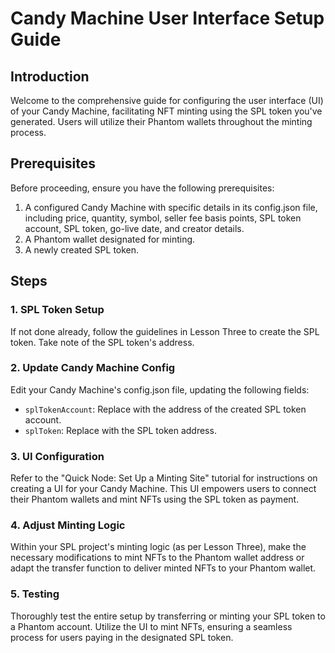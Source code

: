 # Candy Machine User Interface Setup Guide

## Introduction
Welcome to the comprehensive guide for configuring the user interface (UI) of your Candy Machine, facilitating NFT minting using the SPL token you've generated. Users will utilize their Phantom wallets throughout the minting process.

## Prerequisites
Before proceeding, ensure you have the following prerequisites:

1. A configured Candy Machine with specific details in its config.json file, including price, quantity, symbol, seller fee basis points, SPL token account, SPL token, go-live date, and creator details.
2. A Phantom wallet designated for minting.
3. A newly created SPL token.

## Steps

### 1. SPL Token Setup
If not done already, follow the guidelines in Lesson Three to create the SPL token. Take note of the SPL token's address.

### 2. Update Candy Machine Config
Edit your Candy Machine's config.json file, updating the following fields:

- `splTokenAccount`: Replace with the address of the created SPL token account.
- `splToken`: Replace with the SPL token address.

### 3. UI Configuration
Refer to the "Quick Node: Set Up a Minting Site" tutorial for instructions on creating a UI for your Candy Machine. This UI empowers users to connect their Phantom wallets and mint NFTs using the SPL token as payment.

### 4. Adjust Minting Logic
Within your SPL project's minting logic (as per Lesson Three), make the necessary modifications to mint NFTs to the Phantom wallet address or adapt the transfer function to deliver minted NFTs to your Phantom wallet.

### 5. Testing
Thoroughly test the entire setup by transferring or minting your SPL token to a Phantom account. Utilize the UI to mint NFTs, ensuring a seamless process for users paying in the designated SPL token.
